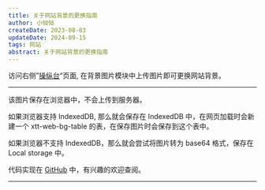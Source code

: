 ```yaml
---
title: 关于网站背景的更换指南
author: 小恸恸
createDate: 2023-08-03
updateDate: 2024-09-15
tags: 网站
abstract: 关于网站背景的更换指南
---
```


访问右侧”[操纵台](https://xtt.moe/setting)“页面, 在背景图片模块中上传图片即可更换网站背景。

---

该图片保存在浏览器中，不会上传到服务器。

如果浏览器支持 IndexedDB, 那么就会保存在 IndexedDB 中，在网页加载时会新建一个 xtt-web-bg-table 的表，在保存图片时会保存到这个表中。

如果浏览器不支持 IndexedDB，那么就会尝试将图片转为 base64 格式，保存在 Local storage 中。

代码实现在 [GitHub](https://github.com/xiaotong-tong/xtt-ui/blob/main/nami/components/web-bg/web-bg.js) 中，有兴趣的欢迎查阅。

---
